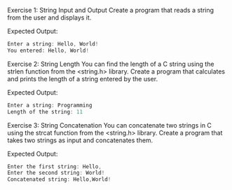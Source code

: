 Exercise 1: String Input and Output
Create a program that reads a string from the user and displays it.

Expected Output:

```c
Enter a string: Hello, World!
You entered: Hello, World!
```


Exercise 2: String Length
You can find the length of a C string using the strlen function from the <string.h> library. Create a program that calculates and prints the length of a string entered by the user.

Expected Output:

```c
Enter a string: Programming
Length of the string: 11
```

Exercise 3: String Concatenation
You can concatenate two strings in C using the strcat function from the <string.h> library. Create a program that takes two strings as input and concatenates them.

Expected Output:

```c
Enter the first string: Hello,
Enter the second string: World!
Concatenated string: Hello,World!
```